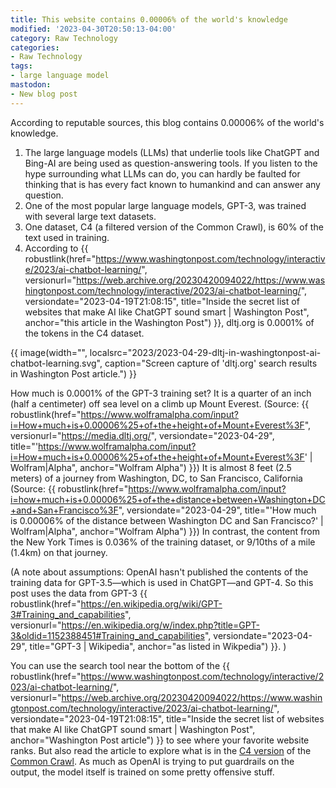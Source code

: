 ```yaml
---
title: This website contains 0.00006% of the world's knowledge
modified: '2023-04-30T20:50:13-04:00'
category: Raw Technology
categories:
- Raw Technology
tags:
- large language model
mastodon:
- New blog post
---
```

According to reputable sources, this blog contains 0.00006% of the world's knowledge.

1. The large language models (LLMs) that underlie tools like ChatGPT and Bing-AI are being used as question-answering tools. If you listen to the hype surrounding what LLMs can do, you can hardly be faulted for thinking that is has every fact known to humankind and can answer any question.
1. One of the most popular large language models, GPT-3, was trained with several large text datasets. 
1. One dataset, C4 (a filtered version of the Common Crawl), is 60% of the text used in training. 
1. According to {{ robustlink(href="https://www.washingtonpost.com/technology/interactive/2023/ai-chatbot-learning/", versionurl="https://web.archive.org/20230420094022/https://www.washingtonpost.com/technology/interactive/2023/ai-chatbot-learning/", versiondate="2023-04-19T21:08:15", title="Inside the secret list of websites that make AI like ChatGPT sound smart | Washington Post", anchor="this article in the Washington Post") }}, dltj.org is 0.0001% of the tokens in the C4 dataset.

{{ image(width="", localsrc="2023/2023-04-29-dltj-in-washingtonpost-ai-chatbot-learning.svg", caption="Screen capture of 'dltj.org' search results in Washington Post article.") }}

How much is 0.0001% of the GPT-3 training set? 
It is a quarter of an inch (half a centimeter) off sea level on a climb up Mount Everest. (Source: {{ robustlink(href="https://www.wolframalpha.com/input?i=How+much+is+0.00006%25+of+the+height+of+Mount+Everest%3F", versionurl="https://media.dltj.org/", versiondate="2023-04-29", title="'https://www.wolframalpha.com/input?i=How+much+is+0.00006%25+of+the+height+of+Mount+Everest%3F' | Wolfram|Alpha", anchor="Wolfram Alpha") }}) 
It is almost 8 feet (2.5 meters) of a journey from Washington, DC, to San Francisco, California (Source: {{ robustlink(href="https://www.wolframalpha.com/input?i=how+much+is+0.00006%25+of+the+distance+between+Washington+DC+and+San+Francisco%3F", versiondate="2023-04-29", title="'How much is 0.00006% of the distance between Washington DC and San Francisco?' | Wolfram|Alpha", anchor="Wolfram Alpha") }}) 
In contrast, the content from the New York Times is 0.036% of the training dataset, or 9/10ths of a mile (1.4km) on that journey.

(A note about assumptions: OpenAI hasn't published the contents of the training data for GPT-3.5—which is used in ChatGPT—and GPT-4. So this post uses the data from GPT-3 {{ robustlink(href="https://en.wikipedia.org/wiki/GPT-3#Training_and_capabilities", versionurl="https://en.wikipedia.org/w/index.php?title=GPT-3&oldid=1152388451#Training_and_capabilities", versiondate="2023-04-29", title="GPT-3 | Wikipedia", anchor="as listed in Wikpedia") }}. )

You can use the search tool near the bottom of the {{ robustlink(href="https://www.washingtonpost.com/technology/interactive/2023/ai-chatbot-learning/", versionurl="https://web.archive.org/20230420094022/https://www.washingtonpost.com/technology/interactive/2023/ai-chatbot-learning/", versiondate="2023-04-19T21:08:15", title="Inside the secret list of websites that make AI like ChatGPT sound smart | Washington Post", anchor="Washington Post article") }} to see where your favorite website ranks. 
But also read the article to explore what is in the <a href="https://paperswithcode.com/dataset/c4">C4 version</a> of the <a href="https://commoncrawl.org">Common Crawl</a>. 
As much as OpenAI is trying to put guardrails on the output, the model itself is trained on some pretty offensive stuff. 

